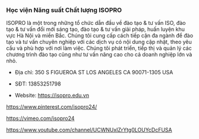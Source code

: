 ### Học viện Năng suất Chất lượng ISOPRO

ISOPRO là một trong những tổ chức dẫn đầu về đào tạo & tư vấn ISO, đào tạo & tư vấn đổi mới sáng tạo, đào tạo & tư vấn giải pháp, huấn luyện khu vực Hà Nội và miền Bắc. Chúng tôi cung cấp cách tiếp cận đa ngành để đào tạo và tư vấn chuyên nghiệp với các dịch vụ có nội dung cập nhật, theo yêu cầu và phù hợp với nơi làm việc. Chúng tôi phát triển, tiếp thị và quản lý các chương trình đào tạo cũng như tư vấn nâng cao cho cả doanh nghiệp lớn và nhỏ.

- Địa chỉ: 350 S FIGUEROA ST LOS ANGELES CA 90071-1305 USA

- SĐT: 13853251798

- Website: https://isopro.edu.vn

https://www.pinterest.com/isopro24/

https://vimeo.com/isopro24

https://www.youtube.com/channel/UCWNUxIZrYtg0LOUYcDcFUSA
